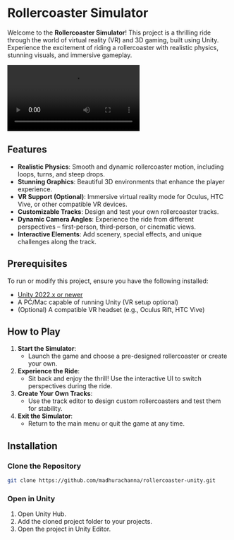 
# Rollercoaster Simulator

Welcome to the **Rollercoaster Simulator**! This project is a thrilling ride through the world of virtual reality (VR) and 3D gaming, built using Unity. Experience the excitement of riding a rollercoaster with realistic physics, stunning visuals, and immersive gameplay.

![Preview](./preview.mp4)


## Features

- **Realistic Physics**: Smooth and dynamic rollercoaster motion, including loops, turns, and steep drops.
- **Stunning Graphics**: Beautiful 3D environments that enhance the player experience.
- **VR Support (Optional)**: Immersive virtual reality mode for Oculus, HTC Vive, or other compatible VR devices.
- **Customizable Tracks**: Design and test your own rollercoaster tracks.
- **Dynamic Camera Angles**: Experience the ride from different perspectives – first-person, third-person, or cinematic views.
- **Interactive Elements**: Add scenery, special effects, and unique challenges along the track.

## Prerequisites

To run or modify this project, ensure you have the following installed:

- [Unity 2022.x or newer](https://unity.com/)
- A PC/Mac capable of running Unity (VR setup optional)
- (Optional) A compatible VR headset (e.g., Oculus Rift, HTC Vive)

## How to Play

1. **Start the Simulator**:
   - Launch the game and choose a pre-designed rollercoaster or create your own.
2. **Experience the Ride**:
   - Sit back and enjoy the thrill! Use the interactive UI to switch perspectives during the ride.
3. **Create Your Own Tracks**:
   - Use the track editor to design custom rollercoasters and test them for stability.
4. **Exit the Simulator**:
   - Return to the main menu or quit the game at any time.


## Installation

### Clone the Repository
```bash
git clone https://github.com/madhurachanna/rollercoaster-unity.git
```

### Open in Unity
1. Open Unity Hub.
2. Add the cloned project folder to your projects.
3. Open the project in Unity Editor.

